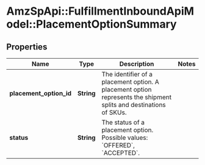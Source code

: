 # AmzSpApi::FulfillmentInboundApiModel::PlacementOptionSummary

## Properties
Name | Type | Description | Notes
------------ | ------------- | ------------- | -------------
**placement_option_id** | **String** | The identifier of a placement option. A placement option represents the shipment splits and destinations of SKUs. | 
**status** | **String** | The status of a placement option. Possible values: &#x60;OFFERED&#x60;, &#x60;ACCEPTED&#x60;. | 

